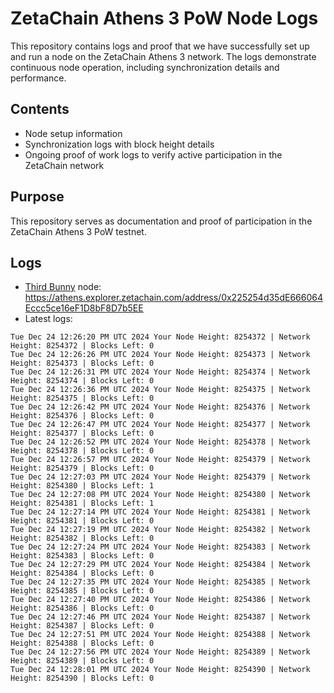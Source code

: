 # ZetaChain Athens 3 PoW Node Logs
This repository contains logs and proof that we have successfully set up and run a node on the ZetaChain Athens 3 network. The logs demonstrate continuous node operation, including synchronization details and performance.

## Contents
- Node setup information
- Synchronization logs with block height details
- Ongoing proof of work logs to verify active participation in the ZetaChain network

## Purpose
This repository serves as documentation and proof of participation in the ZetaChain Athens 3 PoW testnet.

## Logs

- [Third Bunny](https://thirdbunny.xyz/) node: https://athens.explorer.zetachain.com/address/0x225254d35dE666064Eccc5ce16eF1D8bF8D7b5EE
- Latest logs:
```
Tue Dec 24 12:26:20 PM UTC 2024 Your Node Height: 8254372 | Network Height: 8254372 | Blocks Left: 0
Tue Dec 24 12:26:26 PM UTC 2024 Your Node Height: 8254373 | Network Height: 8254373 | Blocks Left: 0
Tue Dec 24 12:26:31 PM UTC 2024 Your Node Height: 8254374 | Network Height: 8254374 | Blocks Left: 0
Tue Dec 24 12:26:36 PM UTC 2024 Your Node Height: 8254375 | Network Height: 8254375 | Blocks Left: 0
Tue Dec 24 12:26:42 PM UTC 2024 Your Node Height: 8254376 | Network Height: 8254376 | Blocks Left: 0
Tue Dec 24 12:26:47 PM UTC 2024 Your Node Height: 8254377 | Network Height: 8254377 | Blocks Left: 0
Tue Dec 24 12:26:52 PM UTC 2024 Your Node Height: 8254378 | Network Height: 8254378 | Blocks Left: 0
Tue Dec 24 12:26:57 PM UTC 2024 Your Node Height: 8254379 | Network Height: 8254379 | Blocks Left: 0
Tue Dec 24 12:27:03 PM UTC 2024 Your Node Height: 8254379 | Network Height: 8254380 | Blocks Left: 1
Tue Dec 24 12:27:08 PM UTC 2024 Your Node Height: 8254380 | Network Height: 8254381 | Blocks Left: 1
Tue Dec 24 12:27:14 PM UTC 2024 Your Node Height: 8254381 | Network Height: 8254381 | Blocks Left: 0
Tue Dec 24 12:27:19 PM UTC 2024 Your Node Height: 8254382 | Network Height: 8254382 | Blocks Left: 0
Tue Dec 24 12:27:24 PM UTC 2024 Your Node Height: 8254383 | Network Height: 8254383 | Blocks Left: 0
Tue Dec 24 12:27:29 PM UTC 2024 Your Node Height: 8254384 | Network Height: 8254384 | Blocks Left: 0
Tue Dec 24 12:27:35 PM UTC 2024 Your Node Height: 8254385 | Network Height: 8254385 | Blocks Left: 0
Tue Dec 24 12:27:40 PM UTC 2024 Your Node Height: 8254386 | Network Height: 8254386 | Blocks Left: 0
Tue Dec 24 12:27:46 PM UTC 2024 Your Node Height: 8254387 | Network Height: 8254387 | Blocks Left: 0
Tue Dec 24 12:27:51 PM UTC 2024 Your Node Height: 8254388 | Network Height: 8254388 | Blocks Left: 0
Tue Dec 24 12:27:56 PM UTC 2024 Your Node Height: 8254389 | Network Height: 8254389 | Blocks Left: 0
Tue Dec 24 12:28:01 PM UTC 2024 Your Node Height: 8254390 | Network Height: 8254390 | Blocks Left: 0
```
